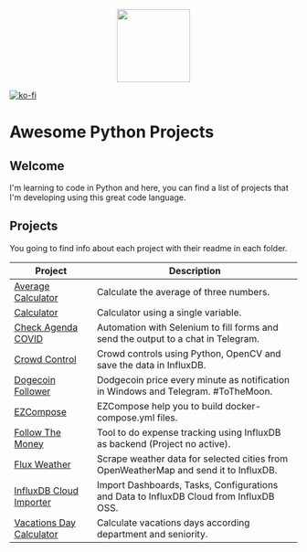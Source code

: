<p align="center">
  <img src="https://user-images.githubusercontent.com/64545348/114571921-6a9cae00-9c4d-11eb-8003-ab3b48cdf120.png" width="128" height="128"/>
</p>

[![ko-fi](https://ko-fi.com/img/githubbutton_sm.svg)](https://ko-fi.com/B0B34N5TU)

# Awesome Python Projects
## Welcome
I'm learning to code in Python and here, you can find a list of projects that I'm developing using this great code language.

## Projects
You going to find info about each project with their readme in each folder. 

| Project    | Description |
|----------------------|-------------|
| [Average Calculator](average-grades-calculator) | Calculate the average of three numbers. |
| [Calculator](one-variable-calculator) | Calculator using a single variable. |
| [Check Agenda COVID](check-agenda-covid) | Automation with Selenium to fill forms and send the output to a chat in Telegram. |
| [Crowd Control](https://github.com/xe-nvdk/crowd-counter) | Crowd controls using Python, OpenCV and save the data in InfluxDB. |
| [Dogecoin Follower](dogecoin-follower) | Dodgecoin price every minute as notification in Windows and Telegram. #ToTheMoon. |
| [EZCompose](https://github.com/xe-nvdk/ezcompose) | EZCompose help you to build docker-compose.yml files. |
| [Follow The Money](follow-the-money) | Tool to do expense tracking using InfluxDB as backend (Project no active). |
| [Flux Weather](fluw-weather) | Scrape weather data for selected cities from OpenWeatherMap and send it to InfluxDB. |
| [InfluxDB Cloud Importer](https://github.com/xe-nvdk/influxdb-cloud-importer) | Import Dashboards, Tasks, Configurations and Data to InfluxDB Cloud from InfluxDB OSS. |
| [Vacations Day Calculator](vacactions-days-calculator) | Calculate vacations days according department and seniority. |
